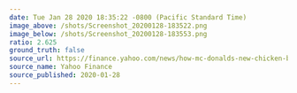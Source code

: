 ```yaml
---
date: Tue Jan 28 2020 18:35:22 -0800 (Pacific Standard Time)
image_above: /shots/Screenshot_20200128-183522.png
image_below: /shots/Screenshot_20200128-183553.png
ratio: 2.625
ground_truth: false
source_url: https://finance.yahoo.com/news/how-mc-donalds-new-chicken-breakfast-sandwiches-stack-up-to-chickfil-a-203017376.html
source_name: Yahoo Finance
source_published: 2020-01-28
---
```

